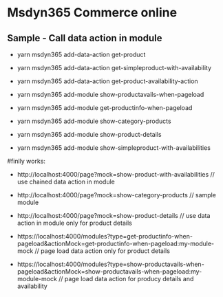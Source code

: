 # Msdyn365 Commerce online

## Sample - Call data action in module


- yarn msdyn365 add-data-action get-product
- yarn msdyn365 add-data-action get-simpleproduct-with-availability
- yarn msdyn365 add-data-action get-product-availability-action

- yarn msdyn365 add-module show-productavails-when-pageload
- yarn msdyn365 add-module get-productinfo-when-pageload
- yarn msdyn365 add-module show-category-products
- yarn msdyn365 add-module show-product-details
- yarn msdyn365 add-module show-simpleproduct-with-availabilities

#finlly works:
- http://localhost:4000/page?mock=show-product-with-availabilities // use chained data action in module
- http://localhost:4000/page?mock=show-category-products  // sample module 
- http://localhost:4000/page?mock=show-product-details  // use data action in module only for product details
	
- https://localhost:4000/modules?type=get-productinfo-when-pageload&actionMock=get-productinfo-when-pageload:my-module-mock 
// page load data action only for product details
 
- https://localhost:4000/modules?type=show-productavails-when-pageload&actionMock=show-productavails-when-pageload:my-module-mock 
// page load data action for producy details and availability

